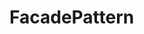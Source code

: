# FacadePattern

<connectionStrings>
    <add name="EntityFrameworkConnectionString"
        connectionString="Data Source=DEsktop/ServerName;Initial Catalog=LearningFacade_DB;User ID=sa;Password=asd123"
        providerName="System.Data.SqlClient" />
  </connectionStrings>
